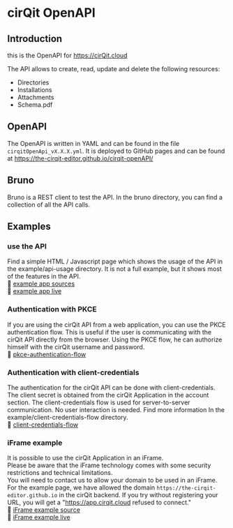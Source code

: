 # cirQit OpenAPI

## Introduction
this is the OpenAPI for https://cirQit.cloud

The API allows to create, read, update and delete the following resources:
- Directories
- Installations
- Attachments
- Schema.pdf


## OpenAPI
The OpenAPI is written in YAML and can be found in the file `cirqitOpenApi_vX.X.X.yml`.
It is deployed to GitHub pages and can be found at https://the-cirqit-editor.github.io/cirqit-openAPI/


## Bruno
Bruno is a REST client to test the API. In the bruno directory, you can find a collection of all the API calls.


## Examples

### use the API 
Find a simple HTML /  Javascript page which shows the usage of the API in the example/api-usage directory.
It is not a full example, but it shows most of the features in the API.  
:link: [example app sources](./example/api-usage/index.html)   
:link: [example app live](https://the-cirqit-editor.github.io/cirqit-openAPI/example/api-usage/index.html)

### Authentication with PKCE
If you are using the cirQit API from a web application, you can use the PKCE authentication flow. 
This is useful if the user is communicating with the cirQit API directly from the browser. 
Using the PKCE flow, he can authorize himself with the cirQit username and password.  
:link: [pkce-authentication-flow](./example/pkce-authentication-flow)


### Authentication with client-credentials
The authentication for the cirQit API can be done with client-credentials. The client secret is obtained from the cirQit Application in the account section.
The client-credentials flow is used for server-to-server communication. No user interaction is needed.
Find more information In the example/client-credentials-flow directory.  
:link: [client-credentials-flow](./example/client-credentials-flow)


### iFrame example
It is possible to use the cirQit Application in an iFrame.   
Please be aware that the iFrame technology comes with some security restrictions and technical limitations.   
You will need to contact us to allow your domain to be used in an iFrame. 
For the example page, we have allowed the domain `https://the-cirqit-editor.github.io` in the cirQit backend. If you try without registering your URL, you will get a "https://app.cirqit.cloud refused to connect."  
:link: [iFrame example source](./example/i-frame/index.html)   
:link: [iFrame example live](https://the-cirqit-editor.github.io/cirqit-openAPI/example/i-frame/index.html)


